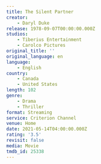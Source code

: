 ```yaml
---
title: The Silent Partner
creator:
    - Daryl Duke
release: 1978-09-07T00:00:00.000Z
studios:
    - Tiberius Entertainment
    - Carolco Pictures
original_title: ''
original_language: en
language:
    - English
country:
    - Canada
    - United States
length: 102
genre:
    - Drama
    - Thriller
format: Streaming
service: Criterion Channel
venue: Home
date: 2021-05-14T04:00:00.000Z
rating: '3.5'
revisit: false
media: Movie
tmdb_id: 25338
---
```



